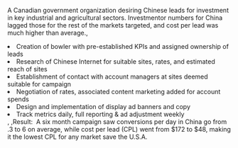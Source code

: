 A Canadian government organization desiring Chinese leads for investment in key industrial and agricultural sectors. Investmentor numbers for China lagged those for the rest of the markets targeted, and cost per lead was much higher than average.,<li>Creation of bowler with pre-established KPIs and assigned ownership of leads</li><li>Research of Chinese Internet for suitable sites, rates, and estimated reach of sites</li><li>Establishment of contact with account managers at sites deemed suitable for campaign</li><li>Negotiation of rates, associated content marketing added for account spends</li><li>Design and implementation of display ad banners and copy</li><li>Track metrics daily, full reporting & ad adjustment weekly</li>, ,Result:  A six month campaign saw conversions per day in China go from .3 to 6 on average, while cost per lead (CPL) went from $172 to $48, making it the lowest CPL for any market save the U.S.A. 